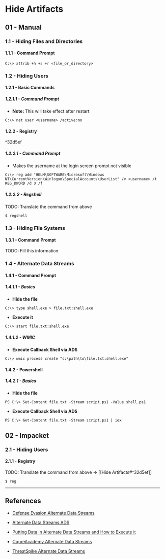 # Hide Artifacts

## 01 - Manual

### 1.1 - Hiding Files and Directories

#### 1.1.1 - Command Prompt

`C:\> attrib +h +s +r <file_or_directory>`

### 1.2 - Hiding Users

#### 1.2.1 - Basic Commands

##### 1.2.1.1 - Command Prompt

- **Note:** This will take effect after restart

`C:\> net user <username> /active:no`

#### 1.2.2 - Registry

^32d5ef

##### 1.2.2.1 - Command Prompt

- Makes the username at the login screen prompt not visible

`C:\> reg add "HKLM\SOFTWARE\Microsoft\Windows NT\CurrentVersion\Winlogon\SpecialAccounts\UserList" /v <username> /t REG_DWORD /d 0 /f`

##### 1.2.2.2 - Regshell

TODO: Translate the command from above

`$ regshell`

### 1.3 - Hiding File Systems

#### 1.3.1 - Command Prompt

TODO: Fill this information

### 1.4 - Alternate Data Streams

#### 1.4.1 - Command Prompt

##### 1.4.1.1 - Basics

- **Hide the file**

`C:\> type shell.exe > file.txt:shell.exe`

- **Execute it**

`C:\> start file.txt:shell.exe`

##### 1.4.1.2 - WMIC

- **Execute Callback Shell via ADS**

`C:\> wmic process create "c:\path\to\file.txt:shell.exe"`

#### 1.4.2 - Powershell

##### 1.4.2.1 - Basics

- **Hide the file**

`PS C:\> Set-Content file.txt -Stream script.ps1 -Value shell.ps1`

- **Execute Callback Shell via ADS**

`PS C:\> Get-Content file.txt -Stream script.ps1 | iex`

## 02 - Impacket

### 2.1 - Hiding Users

#### 2.1.1 - Registry

TODO: Translate the command from above -> [[Hide Artifacts#^32d5ef]]

`$ reg`

---
## References

- [Defense Evasion Alternate Data Streams](https://www.hackingarticles.in/defense-evasion-alternate-data-streams/)

- [Alternate Data Streams ADS](https://infosecwriteups.com/alternate-data-streams-ads-54b144a831f1)

- [Putting Data in Alternate Data Streams and How to Execute it](https://oddvar.moe/2018/01/14/putting-data-in-alternate-data-streams-and-how-to-execute-it/)

- [CqureAcademy Alternate Data Streams](https://cqureacademy.com/blog/alternate-data-streams)

- [ThreatSpike Alternate Data Streams](https://www.threatspike.com/blogs/alternate-data-streams)